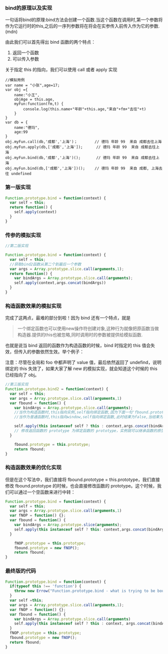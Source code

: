### bind的原理以及实现

一句话将bind的原理:bind方法会创建一个函数.当这个函数在调用时,第一个参数将作为它运行时的this,之后的一序列参数将在将会在实参传入前传入作为它的参数.(mdn)

由此我们可以首先得出 bind 函数的两个特点：
1. 返回一个函数
2. 可以传入参数

关于指定 this 的指向，我们可以使用 call 或者 apply 实现
```
//模拟用例
var name = "小张",age=17;
var obj ={
    name:"小王",
    objAge = this.age,
    myFun:function(fm,t) {
        console.log(this.name+"年龄"+this.age,"来自"+fm+"去往"+t)
    }
}
var db = {
    name:"德玛",
    age:99
}
obj.myFun.call(db,'成都','上海')；　　　　 // 德玛 年龄 99  来自 成都去往上海
obj.myFun.apply(db,['成都','上海']);      // 德玛 年龄 99  来自 成都去往上海  
obj.myFun.bind(db,'成都','上海')();       // 德玛 年龄 99  来自 成都去往上海
obj.myFun.bind(db,['成都','上海'])();　　 // 德玛 年龄 99  来自 成都, 上海去往 undefined
```
### 第一版实现
```js
Function.prototype.bind = function(context) {
  var self = this;
  return function() {
    self.apply(context)
  }
}
```
### 传参的模拟实现
```js
//第二版实现

Function.prototype.bind = function(context) {
  var self = this;
  //获取bind2函数从第二个到最后一个参数
  var args = Array.prototype.slice.call(arguments,1);
  return function() {
    var bindArgs = Array.prototype.slice.call(arguments);
    self.apply(context,args.concat(bindArgs))
  }
}
```
### 构造函数效果的模拟实现

完成了这两点，最难的部分到啦！因为 bind 还有一个特点，就是
> 一个绑定函数也可以使用new操作符创建对象,这种行为就像把原函数当做构造器.提供的this也被忽略,同时调用时的参数被提供给模拟函数.

也就是说当 bind 返回的函数作为构造函数的时候，bind 时指定的 this 值会失效，但传入的参数依然生效。举个例子：

注意：尽管在全局和 foo 中都声明了 value 值，最后依然返回了 undefind，说明绑定的 this 失效了，如果大家了解 new 的模拟实现，就会知道这个时候的 this 已经指向了 obj。

```js
//第三版实现
Function.prototype.bind2 = function(context) {
  var self = this;
  var args = Array.prototype.slice.call(arguments,1)
  var fbound = function() {
    var bindArgs = Array.prototype.slice.call(arguments);
    //当作为构造函数时,this指向实例,self指向绑定函数,因为下面一句'fbound.prototype = this.prototype',已经修改fbound.prototype为绑定函数的prototype,此时结果为true.当结果为true时,this指向实例.
    //当作为普通函数时,this指向window,self指向绑定函数,此时结果为false,当结果为false的时候,this指向绑定的context

    self.apply(this instanceof self ? this : context,args.concat(bindArgs))
    // 修改返回函数的 prototype 为绑定函数的 prototype，实例就可以继承函数的原型中的值
  }

    fbound.prototype = this.prototype;
    return fbound;
}
```

### 构造函数效果的优化实现
但是在这个写法中，我们直接将 fbound.prototype = this.prototype，我们直接修改 fbound.prototype 的时候，也会直接修改函数的 prototype。这个时候，我们可以通过一个空函数来进行中转：

```js
Function.prototype.bind = function(context) {
  var self = this;
  var args = Array.prototype.slice.call(arguments,1)
  var fNOP = function() {};
  var fbound = function() {
    var bindArgs = Array.prototype.slice(arguments);
    self.apply(this instanceof self ? this: context,args.concat(bindArgs));
  }

    fNOP.prototype = this.prototype;
    fbound.prototye = new fNOP();
    return fbound;
}
```

### 最终版的代码  
```js
Function.prototype.bind = function(context) {
  if(typeof this !== 'function') {
    throw new Errow("Function.prototype.bind - what is trying to be bound is not callable")
  }
  var self =this;
  var args = Array.prototype.slice.call(arguments,1);
  var fNOP = function() {};
  var fbound = function() {
    var bindArgs = Array.prototype.slice.call(arguments)
    self.apply(this instanceof self ? this : context, args.concat(bindArgs));
  }
  fNOP.prototype = this.prototype;
  fbound.prototype = new fNOP();
  return fbound;
}
```